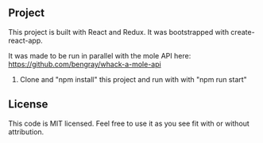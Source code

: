 ## Project

This project is built with React and Redux.  It was bootstrapped with 
create-react-app.

It was made to be run in parallel with the mole API here: https://github.com/bengray/whack-a-mole-api

1. Clone and "npm install" this project and run with with "npm run start"

## License

This code is MIT licensed. Feel free to use it as you see fit with or without attribution.